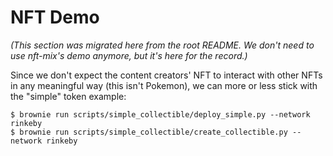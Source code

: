 # NFT Demo

*(This section was migrated here from the root README. We don't need to use nft-mix's demo anymore, but it's here for the record.)*

Since we don't expect the content creators' NFT to interact with other NFTs in any meaningful way (this isn't Pokemon), we can more or less stick with the "simple" token example: 

```
$ brownie run scripts/simple_collectible/deploy_simple.py --network rinkeby
$ brownie run scripts/simple_collectible/create_collectible.py --network rinkeby
```

